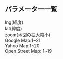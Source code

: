 ## パラメーター一覧  
lng(経度)  
lat(緯度)  
zoom(地図の拡大縮小)  
Google Map:1~21  
Yahoo Map:1~20  
Open Street Map: 1~19  
